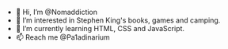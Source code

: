 - 👋 Hi, I’m @Nomaddiction
- 👀 I’m interested in Stephen King's books, games and camping.
- 🌱 I’m currently learning HTML, CSS and JavaScript.
- 📫 Reach me @Pa1adinarium

<!---
Nomaddiction/Nomaddiction is a ✨ special ✨ repository because its `README.md` (this file) appears on your GitHub profile.
You can click the Preview link to take a look at your changes.
--->
